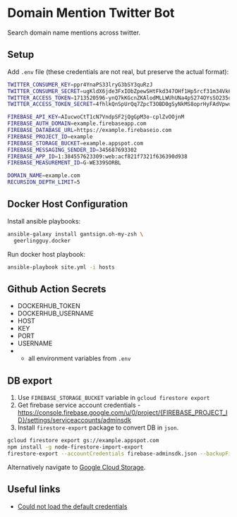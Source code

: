 # Domain Mention Twitter Bot

Search domain name mentions across twitter.

## Setup

Add `.env` file (these credentials are not real, but preserve the actual format):

```sh
TWITTER_CONSUMER_KEY=ppr4YnaPS33lryG3bSY3quRzJ
TWITTER_CONSUMER_SECRET=ugKldX6jde3FxIObZpewSHtFkd347OHf1Hp5rcf31m34Vk64rl
TWITTER_ACCESS_TOKEN=1713520596-ynQ7kKGcnZKAlodMLLWUhUNa4pS274OYsSO235o
TWITTER_ACCESS_TOKEN_SECRET=4fhlkQnSpUrQq7ZpcT3OBD0gSyNkMS8oprHyFAdVpwoeY

FIREBASE_API_KEY=AIucwoCtT1cN7VndpSF2jQgGpM3o-cplZvOOjnM
FIREBASE_AUTH_DOMAIN=example.firebaseapp.com
FIREBASE_DATABASE_URL=https://example.firebaseio.com
FIREBASE_PROJECT_ID=example
FIREBASE_STORAGE_BUCKET=example.appspot.com
FIREBASE_MESSAGING_SENDER_ID=345687693302
FIREBASE_APP_ID=1:384557623309:web:acf821f7321f636390d938
FIREBASE_MEASUREMENT_ID=G-WE339SORBL

DOMAIN_NAME=example.com
RECURSION_DEPTH_LIMIT=5
```

## Docker Host Configuration

Install ansible playbooks:

```sh
ansible-galaxy install gantsign.oh-my-zsh \
  geerlingguy.docker
```

Run docker host playbook:

```sh
ansible-playbook site.yml -i hosts
```

## Github Action Secrets

* DOCKERHUB_TOKEN
* DOCKERHUB_USERNAME
* HOST
* KEY
* PORT
* USERNAME
* + all environment variables from `.env`

## DB export

1. Use `FIREBASE_STORAGE_BUCKET` variable in `gcloud firestore export`
2. Get firebase service account credentials - https://console.firebase.google.com/u/0/project/{FIREBASE_PROJECT_ID}/settings/serviceaccounts/adminsdk
3. Install `firestore-export` package to convert DB in `json`.

```sh
gcloud firestore export gs://example.appspot.com
npm install -g node-firestore-import-export
firestore-export --accountCredentials firebase-adminsdk.json --backupFile myDatabase.json
```

Alternatively navigate to [Google Cloud Storage](https://console.cloud.google.com/storage/).

## Useful links

- [Could not load the default credentials](https://stackoverflow.com/a/42059661/3614631)
